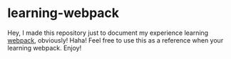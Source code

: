 # learning-webpack

Hey, I made this repository just to document my experience learning [webpack](http://webpack.github.io), obviously! Haha!
Feel free to use this as a reference when your learning webpack. Enjoy!
